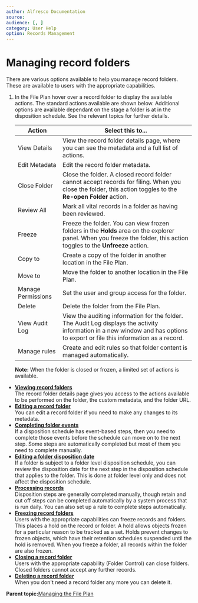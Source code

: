 ```yaml
---
author: Alfresco Documentation
source: 
audience: [, ]
category: User Help
option: Records Management
---
```


# Managing record folders

There are various options available to help you manage record folders. These are available to users with the appropriate capabilities.

1.  In the File Plan hover over a record folder to display the available actions. The standard actions available are shown below. Additional options are available dependant on the stage a folder is at in the disposition schedule. See the relevant topics for further details.

    |Action|Select this to...|
    |------|-----------------|
    |View Details|View the record folder details page, where you can see the metadata and a full list of actions.|
    |Edit Metadata|Edit the record folder metadata.|
    |Close Folder|Close the folder. A closed record folder cannot accept records for filing. When you close the folder, this action toggles to the **Re-open Folder** action.|
    |Review All|Mark all vital records in a folder as having been reviewed.|
    |Freeze|Freeze the folder. You can view frozen folders in the **Holds** area on the explorer panel. When you freeze the folder, this action toggles to the **Unfreeze** action.|
    |Copy to|Create a copy of the folder in another location in the File Plan.|
    |Move to|Move the folder to another location in the File Plan.|
    |Manage Permissions|Set the user and group access for the folder.|
    |Delete|Delete the folder from the File Plan.|
    |View Audit Log|View the auditing information for the folder. The Audit Log displays the activity information in a new window and has options to export or file this information as a record.|
    |Manage rules|Create and edit rules so that folder content is managed automatically.|

    **Note:** When the folder is closed or frozen, a limited set of actions is available.


-   **[Viewing record folders](../tasks/rm-recordfolder-view.md)**  
The record folder details page gives you access to the actions available to be performed on the folder, the custom metadata, and the folder URL.
-   **[Editing a record folder](../tasks/rm-recordfolder-edit.md)**  
You can edit a record folder if you need to make any changes to its metadata.
-   **[Completing folder events](../tasks/rm-recordfolder-events.md)**  
If a disposition schedule has event-based steps, then you need to complete those events before the schedule can move on to the next step. Some steps are automatically completed but most of them you need to complete manually.
-   **[Editing a folder disposition date](../tasks/rm-recordfolder-editdispdate.md)**  
If a folder is subject to a folder level disposition schedule, you can review the disposition date for the next step in the disposition schedule that applies to the folder. This is done at folder level only and does not affect the disposition schedule.
-   **[Processing records](../tasks/rm-dispsched-actions.md)**  
Disposition steps are generally completed manually, though retain and cut off steps can be completed automatically by a system process that is run daily. You can also set up a rule to complete steps automatically.
-   **[Freezing record folders](../tasks/rm-recordfolder-freeze.md)**  
Users with the appropriate capabilities can freeze records and folders. This places a hold on the record or folder. A hold allows objects frozen for a particular reason to be tracked as a set. Holds prevent changes to frozen objects, which have their retention schedules suspended until the hold is removed. When you freeze a folder, all records within the folder are also frozen.
-   **[Closing a record folder](../tasks/rm-recordfolder-close.md)**  
Users with the appropriate capability \(Folder Control\) can close folders. Closed folders cannot accept any further records.
-   **[Deleting a record folder](../tasks/rm-recordfolder-delete.md)**  
When you don't need a record folder any more you can delete it.

**Parent topic:**[Managing the File Plan](../concepts/rm-fileplan-manage.md)

